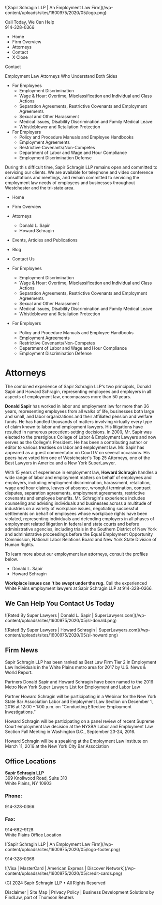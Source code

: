 ![Sapir Schragin LLP | An Employment Law Firm](/wp-
content/uploads/sites/1600975/2020/05/logo.png)

Call Today, We Can Help  
914-328-0366

  * Home
  * Firm Overview
  * Attorneys
  * Contact
  * X Close

Contact

Employment Law Attorneys Who Understand Both Sides

  * For Employees
    * Employment Discrimination
    * Wage & Hour: Overtime, Misclassification and Individual and Class Actions
    * Separation Agreements, Restrictive Covenants and Employment Agreements
    * Sexual and Other Harassment
    * Medical Issues, Disability Discrimination and Family Medical Leave
    * Whistleblower and Retaliation Protection
  * For Employers
    * Policy and Procedure Manuals and Employee Handbooks
    * Employment Agreements
    * Restrictive Covenants/Non-Competes
    * Department of Labor and Wage and Hour Compliance
    * Employment Discrimination Defense

During this difficult time, Sapir Schragin LLP remains open and committed to
servicing our clients. We are available for telephone and video conference
consultations and meetings, and remain committed to servicing the employment
law needs of employees and businesses throughout Westchester and the tri-state
area.

  * Home
  * Firm Overview
  * Attorneys
    * Donald L. Sapir
    * Howard Schragin
  * Events, Articles and Publications
  * Blog
  * Contact Us

  * For Employees
    * Employment Discrimination
    * Wage & Hour: Overtime, Misclassification and Individual and Class Actions
    * Separation Agreements, Restrictive Covenants and Employment Agreements
    * Sexual and Other Harassment
    * Medical Issues, Disability Discrimination and Family Medical Leave
    * Whistleblower and Retaliation Protection
  * For Employers
    * Policy and Procedure Manuals and Employee Handbooks
    * Employment Agreements
    * Restrictive Covenants/Non-Competes
    * Department of Labor and Wage and Hour Compliance
    * Employment Discrimination Defense

# Attorneys

The combined experience of Sapir Schragin LLP's two principals, Donald Sapir
and Howard Schragin, representing employees and employers in all aspects of
employment law, encompasses more than 50 years.

****Donald Sapir**** has worked in labor and employment law for more than 36
years, representing employees from all walks of life, businesses both large
and small, and labor organizations and their affiliated pension and welfare
funds. He has handled thousands of matters involving virtually every type of
claim known to labor and employment lawyers. His litigations have resulted in
numerous precedent-setting decisions. In 2000, Mr. Sapir was elected to the
prestigious College of Labor & Employment Lawyers and now serves as the
College's President. He has been a contributing author or editor to various
treatises on labor and employment law. Mr. Sapir has appeared as a guest
commentator on CourtTV on several occasions. His peers have voted him one of
Westchester's Top 25 Attorneys, one of the Best Lawyers in America and a New
York SuperLawyer.

With 15 years of experience in employment law, ****Howard Schragin**** handles
a wide range of labor and employment matters on behalf of employees and
employers, including employment discrimination, harassment, retaliation, wage
and hour claims, leaves of absence, wrongful termination, contract disputes,
separation agreements, employment agreements, restrictive covenants and
employee benefits. Mr. Schragin's experience includes counseling and advising
individuals and businesses across a multitude of industries on a variety of
workplace issues, negotiating successful settlements on behalf of employees
whose workplace rights have been violated, representing individuals and
defending employers in all phases of employment related litigation in federal
and state courts and before administrative agencies, including trials in the
Southern District of New York and administrative proceedings before the Equal
Employment Opportunity Commission, National Labor Relations Board and New York
State Division of Human Rights.

To learn more about our employment law attorneys, consult the profiles below.

  * Donald L. Sapir
  * Howard Schragin

**Workplace issues can 't be swept under the rug.** Call the experienced White
Plains employment lawyers at Sapir Schragin LLP at 914-328-0366.

## We Can Help You Contact Us Today

![Rated By Super Lawyers | Donald L. Sapir | SuperLawyers.com](/wp-
content/uploads/sites/1600975/2020/05/sl-donald.png)

![Rated By Super Lawyers | Howard Schragin | SuperLawyers.com](/wp-
content/uploads/sites/1600975/2020/05/sl-howard.png)

## Firm News

Sapir Schragin LLP has been ranked as Best Law Firm Tier 2 in Employment Law
Individuals in the White Plains metro area for 2017 by U.S. News & World
Report.

Partners Donald Sapir and Howard Schragin have been named to the 2016 Metro
New York Super Lawyers List for Employment and Labor Law

Partner Howard Schragin will be participating in a Webinar for the New York
State Bar Association Labor and Employment Law Section on December 1, 2016 at
12:00 – 1:00 p.m. on “Conducting Effective Employment Investigations.”

Howard Schragin will be participating on a panel review of recent Supreme
Court employment law decision at the NYSBA Labor and Employment Law Section
Fall Meeting in Washington D.C., September 23-24, 2016.

Howard Schragin will be a speaking at the Employment Law Institute on March
11, 2016 at the New York City Bar Association

## Office Locations

**Sapir Schragin LLP**  
399 Knollwood Road, Suite 310  
White Plains, NY 10603

### Phone:

914-328-0366

### Fax:

914-682-9128  
White Plains Office Location

![Sapir Schragin LLP | An Employment Law Firm](/wp-
content/uploads/sites/1600975/2020/05/logo-footer.png)

914-328-0366

![Visa | MasterCard | American Express | Discover Network](/wp-
content/uploads/sites/1600975/2020/05/credit-cards.png)

(C) 2024 Sapir Schragin LLP • All Rights Reserved

Disclaimer | Site Map | Privacy Policy | Business Development Solutions by
FindLaw, part of Thomson Reuters

